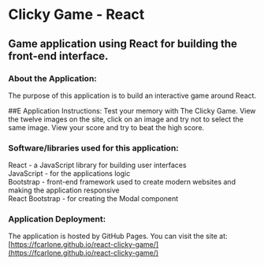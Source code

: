 # Clicky Game - React

## Game application using React for building the front-end interface.

### About the Application:
The purpose of this application is to build an interactive game around React.

##E Application Instructions:
Test your memory with The Clicky Game. View the twelve images on the site, click on an image and try not to select the same image. View your score and try to beat the high score.

### Software/libraries used for this application:
React - a JavaScript library for building user interfaces  
JavaScript - for the applications logic  
Bootstrap - front-end framework used to create modern websites and making the application responsive  
React Bootstrap - for creating the Modal component

### Application Deployment:
The application is hosted by GitHub Pages. You can visit the site at:  
[https://fcarlone.github.io/react-clicky-game/](https://fcarlone.github.io/react-clicky-game/)
